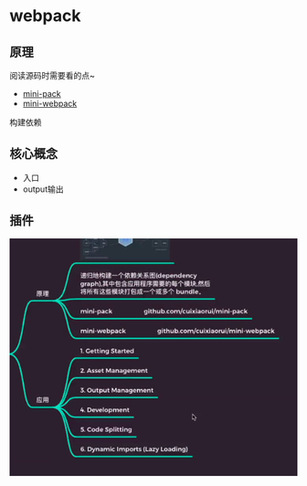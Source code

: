 # webpack

## 原理

阅读源码时需要看的点~

- [mini-pack](https://github.com/cuixiaorui/mini-pack)
- [mini-webpack](https://github.com/cuixiaorui/mini-webpack)

构建依赖

## 核心概念

- 入口
- output输出

## 插件

![img](screenshots/1.png)